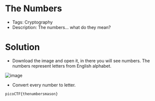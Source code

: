 # The Numbers
- Tags: Cryptography
- Description: The numbers... what do they mean?

# Solution
- Download the image and open it, in there you will see numbers. The numbers represent letters from English alphabet.

![image](https://github.com/satymbayevtimur/CTF/assets/169263647/fe9a4230-ee15-473b-8016-cefbb341e4ad)

- Convert every number to letter.

```
picoCTF{thenumbersmason}
```
